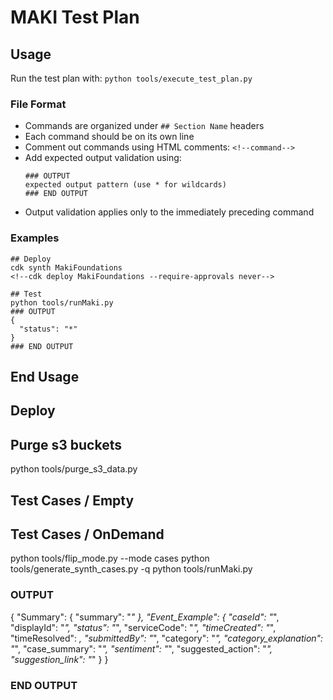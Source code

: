 # MAKI Test Plan

## Usage
Run the test plan with: `python tools/execute_test_plan.py`

### File Format
- Commands are organized under `## Section Name` headers
- Each command should be on its own line
- Comment out commands using HTML comments: `<!--command-->`
- Add expected output validation using:
  ```
  ### OUTPUT
  expected output pattern (use * for wildcards)
  ### END OUTPUT
  ```
- Output validation applies only to the immediately preceding command

### Examples
```
## Deploy
cdk synth MakiFoundations
<!--cdk deploy MakiFoundations --require-approvals never-->

## Test
python tools/runMaki.py
### OUTPUT
{
  "status": "*"
}
### END OUTPUT
```
## End Usage

## Deploy
<!--
cdk synth MakiFoundations
cdk deploy MakiFoundations --require-approvals never
cdk synth MakiData
cdk deploy MakiData --require-approvals never 
cdk synth MakiEmbeddings
cdk deploy MakiEmbeddings --require-approvals never
-->

## Purge s3 buckets
python tools/purge_s3_data.py

## Test Cases / Empty
<!--
python tools/flip_mode.py --mode cases
python tools/runMaki.py
### OUTPUT
{
  "Summary": {
    "eventsTotal": 0,
    "events": [],
    "ondemand_run_datetime": "*",
    "status": {
      "status": "Execution stopped: no events were found to process"
    }
  },
  "Event_Example": "No individual event files found"
}
### END OUTPUT
-->
## Test Cases / OnDemand
python tools/flip_mode.py --mode cases
python tools/generate_synth_cases.py -q
python tools/runMaki.py
### OUTPUT
{
  "Summary": {
    "summary": "*"
  },
  "Event_Example": {
    "caseId": "*",
    "displayId": "*",
    "status": "*",
    "serviceCode": "*",
    "timeCreated": "*",
    "timeResolved": *,
    "submittedBy": "*",
    "category": "*",
    "category_explanation": "*",
    "case_summary": "*",
    "sentiment": "*",
    "suggested_action": "*",
    "suggestion_link": "*"
  }
}
### END OUTPUT


